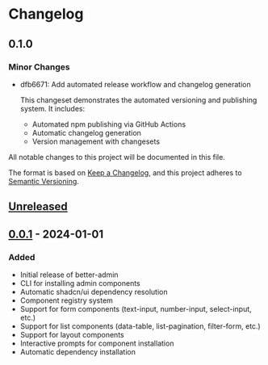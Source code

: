 # Changelog

## 0.1.0

### Minor Changes

- dfb6671: Add automated release workflow and changelog generation

  This changeset demonstrates the automated versioning and publishing system. It includes:

  - Automated npm publishing via GitHub Actions
  - Automatic changelog generation
  - Version management with changesets

All notable changes to this project will be documented in this file.

The format is based on [Keep a Changelog](https://keepachangelog.com/en/1.0.0/),
and this project adheres to [Semantic Versioning](https://semver.org/spec/v2.0.0.html).

## [Unreleased]

## [0.0.1] - 2024-01-01

### Added

- Initial release of better-admin
- CLI for installing admin components
- Automatic shadcn/ui dependency resolution
- Component registry system
- Support for form components (text-input, number-input, select-input, etc.)
- Support for list components (data-table, list-pagination, filter-form, etc.)
- Support for layout components
- Interactive prompts for component installation
- Automatic dependency installation

[Unreleased]: https://github.com/armelgeek/better-query/compare/better-admin@0.0.1...HEAD
[0.0.1]: https://github.com/armelgeek/better-query/releases/tag/better-admin@0.0.1
